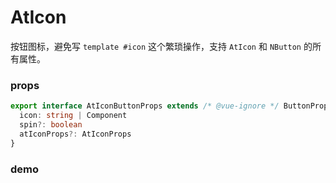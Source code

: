 # AtIcon

按钮图标，避免写 `template #icon` 这个繁琐操作，支持 `AtIcon` 和 `NButton` 的所有属性。

### props

```ts
export interface AtIconButtonProps extends /* @vue-ignore */ ButtonProps {
  icon: string | Component
  spin?: boolean
  atIconProps?: AtIconProps
}
```

### demo

<demo src="../examples/at-icon/at-icon-btn.vue"></demo>

